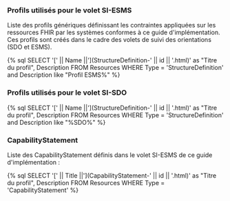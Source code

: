 ### Profils utilisés pour le volet SI-ESMS

Liste des profils génériques définissant les contraintes appliquées sur les ressources FHIR par les systèmes conformes à ce guide d'implémentation. Ces profils sont créés dans le cadre des volets de suivi des orientations (SDO et ESMS).

{% sql SELECT '[' || Name ||'](StructureDefinition-' || id || '.html)' as "Titre du profil", Description FROM Resources WHERE Type = 'StructureDefinition' and Description like "Profil ESMS%" %}
### Profils utilisés pour le volet SI-SDO
{% sql SELECT '[' || Name ||'](StructureDefinition-' || id || '.html)' as "Titre du profil", Description FROM Resources WHERE Type = 'StructureDefinition' and Description like "%SDO%" %}

### CapabilityStatement
Liste des CapabilityStatement définis dans le volet SI-ESMS de ce guide d'implémentation :

{% sql SELECT '[' || Title ||'](CapabilityStatement-' || id || '.html)' as "Titre du profil", Description FROM Resources WHERE Type = 'CapabilityStatement' %}
